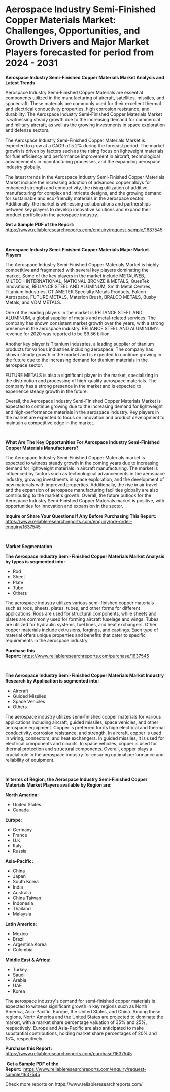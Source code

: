 <p><h1>Aerospace Industry Semi-Finished Copper Materials Market: Challenges, Opportunities, and Growth Drivers and Major Market Players forecasted for period from 2024 - 2031</h1></p><p><strong>Aerospace Industry Semi-Finished Copper Materials Market Analysis and Latest Trends</strong></p>
<p><p>Aerospace Industry Semi-Finished Copper Materials are essential components utilized in the manufacturing of aircraft, satellites, missiles, and spacecraft. These materials are commonly used for their excellent thermal and electrical conductivity properties, high corrosion resistance, and durability. The Aerospace Industry Semi-Finished Copper Materials Market is witnessing steady growth due to the increasing demand for commercial and military aircraft, as well as the growing investments in space exploration and defense sectors.</p><p>The Aerospace Industry Semi-Finished Copper Materials Market is expected to grow at a CAGR of 5.2% during the forecast period. The market growth is driven by factors such as the rising focus on lightweight materials for fuel efficiency and performance improvement in aircraft, technological advancements in manufacturing processes, and the expanding aerospace industry globally.</p><p>The latest trends in the Aerospace Industry Semi-Finished Copper Materials Market include the increasing adoption of advanced copper alloys for enhanced strength and conductivity, the rising utilization of additive manufacturing for complex and intricate designs, and the growing demand for sustainable and eco-friendly materials in the aerospace sector. Additionally, the market is witnessing collaborations and partnerships between key players to develop innovative solutions and expand their product portfolios in the aerospace industry.</p></p>
<p><strong>Get a Sample PDF of the Report:&nbsp;</strong> <a href="https://www.reliableresearchreports.com/enquiry/request-sample/1637545">https://www.reliableresearchreports.com/enquiry/request-sample/1637545</a></p>
<p>&nbsp;</p>
<p><strong>Aerospace Industry Semi-Finished Copper Materials Major Market Players</strong></p>
<p><p>The Aerospace Industry Semi-Finished Copper Materials Market is highly competitive and fragmented with several key players dominating the market. Some of the key players in the market include METALWEB, MILTECH INTERNATIONAL, NATIONAL BRONZE & METALS, QuesTek Innovations, RELIANCE STEEL AND ALUMINUM, Smith Metal Centres, Titanium Industries, CT AMETEK Specialty Metals Products, Falcon Aerospace, FUTURE METALS, Materion Brush, BRALCO METALS, Busby Metals, and VDM METALS.</p><p>One of the leading players in the market is RELIANCE STEEL AND ALUMINUM, a global supplier of metals and metal-related services. The company has shown consistent market growth over the years, with a strong presence in the aerospace industry. RELIANCE STEEL AND ALUMINUM's revenue for 2020 was reported to be $9.56 billion.</p><p>Another key player is Titanium Industries, a leading supplier of titanium products for various industries including aerospace. The company has shown steady growth in the market and is expected to continue growing in the future due to the increasing demand for titanium materials in the aerospace sector.</p><p>FUTURE METALS is also a significant player in the market, specializing in the distribution and processing of high-quality aerospace materials. The company has a strong presence in the market and is expected to experience steady growth in the future.</p><p>Overall, the Aerospace Industry Semi-Finished Copper Materials Market is expected to continue growing due to the increasing demand for lightweight and high-performance materials in the aerospace industry. Key players in the market are expected to focus on innovation and product development to maintain a competitive edge in the market.</p></p>
<p>&nbsp;</p>
<p><strong>What Are The Key Opportunities For Aerospace Industry Semi-Finished Copper Materials Manufacturers?</strong></p>
<p><p>The Aerospace Industry Semi-Finished Copper Materials market is expected to witness steady growth in the coming years due to increasing demand for lightweight materials in aircraft manufacturing. The market is influenced by factors such as technological advancements in the aerospace industry, growing investments in space exploration, and the development of new materials with improved properties. Additionally, the rise in air travel and the expansion of aerospace manufacturing facilities globally are also contributing to the market's growth. Overall, the future outlook for the Aerospace Industry Semi-Finished Copper Materials market is positive, with opportunities for innovation and expansion in the sector.</p></p>
<p><strong>Inquire or Share Your Questions If Any Before Purchasing This Report:</strong> <a href="https://www.reliableresearchreports.com/enquiry/pre-order-enquiry/1637545">https://www.reliableresearchreports.com/enquiry/pre-order-enquiry/1637545</a></p>
<p>&nbsp;</p>
<p><strong>Market Segmentation</strong></p>
<p><strong>The Aerospace Industry Semi-Finished Copper Materials Market Analysis by types is segmented into:</strong></p>
<p><ul><li>Rod</li><li>Sheet</li><li>Plate</li><li>Tube</li><li>Others</li></ul></p>
<p><p>The aerospace industry utilizes various semi-finished copper materials such as rods, sheets, plates, tubes, and other forms for different applications. Rods are used for structural components, while sheets and plates are commonly used for forming aircraft fuselage and wings. Tubes are utilized for hydraulic systems, fuel lines, and heat exchangers. Other copper materials include extrusions, forgings, and castings. Each type of material offers unique properties and benefits that cater to specific requirements in the aerospace industry.</p></p>
<p><strong>Purchase this Report:&nbsp;</strong><a href="https://www.reliableresearchreports.com/purchase/1637545">https://www.reliableresearchreports.com/purchase/1637545</a></p>
<p>&nbsp;</p>
<p><strong>The Aerospace Industry Semi-Finished Copper Materials Market Industry Research by Application is segmented into:</strong></p>
<p><ul><li>Aircraft</li><li>Guided Missiles</li><li>Space Vehicles</li><li>Others</li></ul></p>
<p><p>The aerospace industry utilizes semi-finished copper materials for various applications including aircraft, guided missiles, space vehicles, and other aerospace equipment. Copper is preferred for its high electrical and thermal conductivity, corrosion resistance, and strength. In aircraft, copper is used in wiring, connectors, and heat exchangers. In guided missiles, it is used for electrical components and circuits. In space vehicles, copper is used for thermal protection and structural components. Overall, copper plays a crucial role in the aerospace industry for ensuring optimal performance and reliability of equipment.</p></p>
<p>&nbsp;</p>
<p><strong>In terms of Region, the Aerospace Industry Semi-Finished Copper Materials Market Players available by Region are:</strong></p>
<p>
    <p> <strong> North America: </strong>
        <ul>
            <li>United States</li>
            <li>Canada</li>
        </ul>
        </p> 
    <p> <strong> Europe: </strong>
        <ul>
            <li>Germany</li>
            <li>France</li>
            <li>U.K.</li>
            <li>Italy</li>
            <li>Russia</li>
        </ul>
        </p> 
    <p> <strong> Asia-Pacific: </strong>
        <ul>
            <li>China</li>
            <li>Japan</li>
            <li>South Korea</li>
            <li>India</li>
            <li>Australia</li>
            <li>China Taiwan</li>
            <li>Indonesia</li>
            <li>Thailand</li>
            <li>Malaysia</li>
        </ul>
        </p> 
    <p> <strong> Latin America: </strong>
        <ul>
            <li>Mexico</li>
            <li>Brazil</li>
            <li>Argentina Korea</li>
            <li>Colombia</li>
        </ul>
        </p> 
    <p> <strong> Middle East & Africa: </strong>
        <ul>
            <li>Turkey</li>
            <li>Saudi</li>
            <li>Arabia</li>
            <li>UAE</li>
            <li>Korea</li>
        </ul>
    </p>
    </p>
<p><p>The aerospace industry's demand for semi-finished copper materials is expected to witness significant growth in key regions such as North America, Asia-Pacific, Europe, the United States, and China. Among these regions, North America and the United States are projected to dominate the market, with a market share percentage valuation of 35% and 25%, respectively. Europe and Asia-Pacific are also anticipated to make substantial contributions, holding market share percentages of 20% and 15%, respectively.</p></p>
<p><strong>Purchase this Report: </strong><a href="https://www.reliableresearchreports.com/purchase/1637545">https://www.reliableresearchreports.com/purchase/1637545</a></p>
<p>&nbsp;<strong>Get a Sample PDF of the Report:&nbsp;&nbsp;</strong><a href="https://www.reliableresearchreports.com/enquiry/request-sample/1637545">https://www.reliableresearchreports.com/enquiry/request-sample/1637545</a></p>
<p><strong></strong></p>
<p>Check more reports on https://www.reliableresearchreports.com/</p>